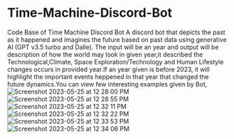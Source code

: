 
# Time-Machine-Discord-Bot
Code Base of Time Machine Discord Bot
A discord bot that depicts the past as it happened and imagines the future based on past data using generative AI (GPT v3.5 turbo and Dalle).
The input will be an year and output will be description of how the world may look in given year,it described the Technological,Climate, Space Exploration/Technology and Human Lifestyle changes occurs in provided year.If an year given is before 2023, it will highlight the important events heppened in that year that changed the future dynamics.You can view few interesting examples given by Bot,
![Screenshot 2023-05-25 at 12 28 00 PM](https://github.com/revanthsivaraju1231/Time-Machine-Discord-Bot/assets/114955766/70648f0e-4bad-4fa0-b9c9-a2dfee7e1517)
![Screenshot 2023-05-25 at 12 28 55 PM](https://github.com/revanthsivaraju1231/Time-Machine-Discord-Bot/assets/114955766/71cd35ee-4126-4a47-9ad8-2581d3f1d99b)
![Screenshot 2023-05-25 at 12 32 11 PM](https://github.com/revanthsivaraju1231/Time-Machine-Discord-Bot/assets/114955766/7ad41a20-02ee-4b93-8152-577e91cb99f2)
![Screenshot 2023-05-25 at 12 32 22 PM](https://github.com/revanthsivaraju1231/Time-Machine-Discord-Bot/assets/114955766/48cd4263-d8d3-458c-9fa4-db62c357697e)
![Screenshot 2023-05-25 at 12 33 53 PM](https://github.com/revanthsivaraju1231/Time-Machine-Discord-Bot/assets/114955766/dc44c9c3-c912-44a2-8acf-c95b5760b461)
![Screenshot 2023-05-25 at 12 34 06 PM](https://github.com/revanthsivaraju1231/Time-Machine-Discord-Bot/assets/114955766/7766ec3c-2b64-4dd8-a18c-5f1796d0acbf)
